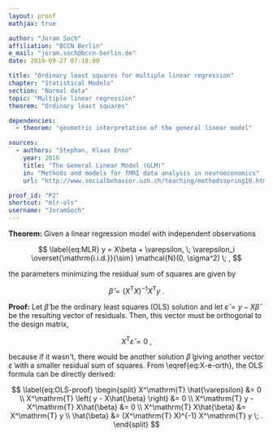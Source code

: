 ```yaml
---
layout: proof
mathjax: true

author: "Joram Soch"
affiliation: "BCCN Berlin"
e_mail: "joram.soch@bccn-berlin.de"
date: 2019-09-27 07:18:00

title: "Ordinary least squares for multiple linear regression"
chapter: "Statistical Models"
section: "Normal data"
topic: "Multiple linear regression"
theorem: "Ordinary least squares"

dependencies:
  - theorem: "geometric interpretation of the general linear model"

sources:
  - authors: "Stephan, Klaas Enno"
    year: 2010
    title: "The General Linear Model (GLM)"
    in: "Methods and models for fMRI data analysis in neuroeconomics"
    url: "http://www.socialbehavior.uzh.ch/teaching/methodsspring10.html"

proof_id: "P2"
shortcut: "mlr-ols"
username: "JoramSoch"
---
```



**Theorem:** Given a linear regression model with independent observations

$$ \label{eq:MLR}
y = X\beta + \varepsilon, \; \varepsilon_i \overset{\mathrm{i.i.d.}}{\sim} \mathcal{N}(0, \sigma^2) \; ,
$$

the parameters minimizing the residual sum of squares are given by

$$ \label{eq:OLS}
\hat{\beta} = (X^\mathrm{T} X)^{-1} X^\mathrm{T} y \; .
$$


**Proof:** Let $\hat{\beta}$ be the ordinary least squares (OLS) solution and let $\hat{\varepsilon} = y - X\hat{\beta}$ be the resulting vector of residuals. Then, this vector must be orthogonal to the design matrix,

$$ \label{eq:X-e-orth}
X^\mathrm{T} \hat{\varepsilon} = 0 \; ,
$$

because if it wasn't, there would be another solution $\tilde{\beta}$ giving another vector $\tilde{\varepsilon}$ with a smaller residual sum of squares. From \eqref{eq:X-e-orth}, the OLS formula can be directly derived:

$$ \label{eq:OLS-proof}
\begin{split}
X^\mathrm{T} \hat{\varepsilon} &= 0 \\
X^\mathrm{T} \left( y - X\hat{\beta} \right) &= 0 \\
X^\mathrm{T} y - X^\mathrm{T} X\hat{\beta} &= 0 \\
X^\mathrm{T} X\hat{\beta} &= X^\mathrm{T} y \\
\hat{\beta} &= (X^\mathrm{T} X)^{-1} X^\mathrm{T} y \; .
\end{split}
$$